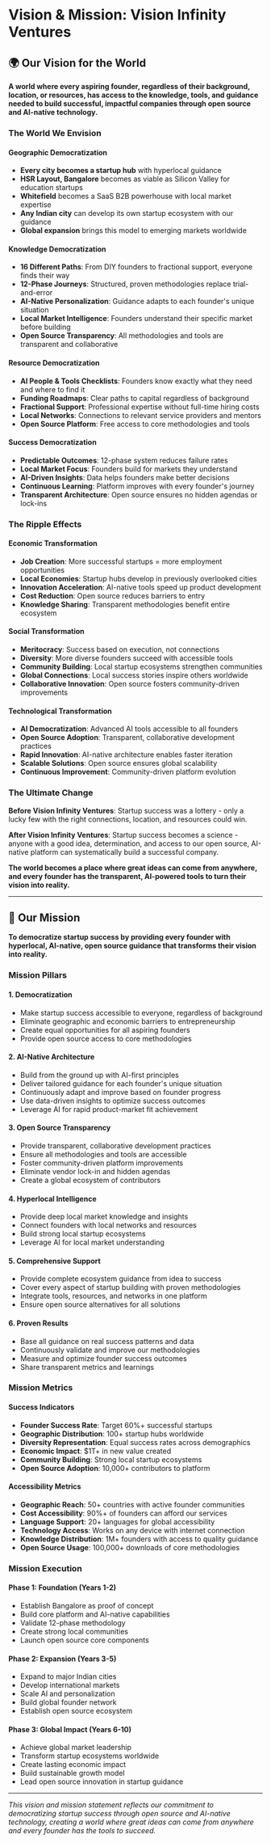 # Vision & Mission: Vision Infinity Ventures

## 🌍 **Our Vision for the World**

**A world where every aspiring founder, regardless of their background, location, or resources, has access to the knowledge, tools, and guidance needed to build successful, impactful companies through open source and AI-native technology.**

### **The World We Envision**

#### **Geographic Democratization**
- **Every city becomes a startup hub** with hyperlocal guidance
- **HSR Layout, Bangalore** becomes as viable as Silicon Valley for education startups
- **Whitefield** becomes a SaaS B2B powerhouse with local market expertise
- **Any Indian city** can develop its own startup ecosystem with our guidance
- **Global expansion** brings this model to emerging markets worldwide

#### **Knowledge Democratization**
- **16 Different Paths**: From DIY founders to fractional support, everyone finds their way
- **12-Phase Journeys**: Structured, proven methodologies replace trial-and-error
- **AI-Native Personalization**: Guidance adapts to each founder's unique situation
- **Local Market Intelligence**: Founders understand their specific market before building
- **Open Source Transparency**: All methodologies and tools are transparent and collaborative

#### **Resource Democratization**
- **AI People & Tools Checklists**: Founders know exactly what they need and where to find it
- **Funding Roadmaps**: Clear paths to capital regardless of background
- **Fractional Support**: Professional expertise without full-time hiring costs
- **Local Networks**: Connections to relevant service providers and mentors
- **Open Source Platform**: Free access to core methodologies and tools

#### **Success Democratization**
- **Predictable Outcomes**: 12-phase system reduces failure rates
- **Local Market Focus**: Founders build for markets they understand
- **AI-Driven Insights**: Data helps founders make better decisions
- **Continuous Learning**: Platform improves with every founder's journey
- **Transparent Architecture**: Open source ensures no hidden agendas or lock-ins

### **The Ripple Effects**

#### **Economic Transformation**
- **Job Creation**: More successful startups = more employment opportunities
- **Local Economies**: Startup hubs develop in previously overlooked cities
- **Innovation Acceleration**: AI-native tools speed up product development
- **Cost Reduction**: Open source reduces barriers to entry
- **Knowledge Sharing**: Transparent methodologies benefit entire ecosystem

#### **Social Transformation**
- **Meritocracy**: Success based on execution, not connections
- **Diversity**: More diverse founders succeed with accessible tools
- **Community Building**: Local startup ecosystems strengthen communities
- **Global Connections**: Local success stories inspire others worldwide
- **Collaborative Innovation**: Open source fosters community-driven improvements

#### **Technological Transformation**
- **AI Democratization**: Advanced AI tools accessible to all founders
- **Open Source Adoption**: Transparent, collaborative development practices
- **Rapid Innovation**: AI-native architecture enables faster iteration
- **Scalable Solutions**: Open source ensures global scalability
- **Continuous Improvement**: Community-driven platform evolution

### **The Ultimate Change**

**Before Vision Infinity Ventures**: Startup success was a lottery - only a lucky few with the right connections, location, and resources could win.

**After Vision Infinity Ventures**: Startup success becomes a science - anyone with a good idea, determination, and access to our open source, AI-native platform can systematically build a successful company.

**The world becomes a place where great ideas can come from anywhere, and every founder has the transparent, AI-powered tools to turn their vision into reality.**

---

## 🎯 **Our Mission**

**To democratize startup success by providing every founder with hyperlocal, AI-native, open source guidance that transforms their vision into reality.**

### **Mission Pillars**

#### **1. Democratization**
- Make startup success accessible to everyone, regardless of background
- Eliminate geographic and economic barriers to entrepreneurship
- Create equal opportunities for all aspiring founders
- Provide open source access to core methodologies

#### **2. AI-Native Architecture**
- Build from the ground up with AI-first principles
- Deliver tailored guidance for each founder's unique situation
- Continuously adapt and improve based on founder progress
- Use data-driven insights to optimize success outcomes
- Leverage AI for rapid product-market fit achievement

#### **3. Open Source Transparency**
- Provide transparent, collaborative development practices
- Ensure all methodologies and tools are accessible
- Foster community-driven platform improvements
- Eliminate vendor lock-in and hidden agendas
- Create a global ecosystem of contributors

#### **4. Hyperlocal Intelligence**
- Provide deep local market knowledge and insights
- Connect founders with local networks and resources
- Build strong local startup ecosystems
- Leverage AI for local market understanding

#### **5. Comprehensive Support**
- Provide complete ecosystem guidance from idea to success
- Cover every aspect of startup building with proven methodologies
- Integrate tools, resources, and networks in one platform
- Ensure open source alternatives for all solutions

#### **6. Proven Results**
- Base all guidance on real success patterns and data
- Continuously validate and improve our methodologies
- Measure and optimize founder success outcomes
- Share transparent metrics and learnings

### **Mission Metrics**

#### **Success Indicators**
- **Founder Success Rate**: Target 60%+ successful startups
- **Geographic Distribution**: 100+ startup hubs worldwide
- **Diversity Representation**: Equal success rates across demographics
- **Economic Impact**: $1T+ in new value created
- **Community Building**: Strong local startup ecosystems
- **Open Source Adoption**: 10,000+ contributors to platform

#### **Accessibility Metrics**
- **Geographic Reach**: 50+ countries with active founder communities
- **Cost Accessibility**: 90%+ of founders can afford our services
- **Language Support**: 20+ languages for global accessibility
- **Technology Access**: Works on any device with internet connection
- **Knowledge Distribution**: 1M+ founders with access to quality guidance
- **Open Source Usage**: 100,000+ downloads of core methodologies

### **Mission Execution**

#### **Phase 1: Foundation (Years 1-2)**
- Establish Bangalore as proof of concept
- Build core platform and AI-native capabilities
- Validate 12-phase methodology
- Create strong local communities
- Launch open source core components

#### **Phase 2: Expansion (Years 3-5)**
- Expand to major Indian cities
- Develop international markets
- Scale AI and personalization
- Build global founder network
- Establish open source ecosystem

#### **Phase 3: Global Impact (Years 6-10)**
- Achieve global market leadership
- Transform startup ecosystems worldwide
- Create lasting economic impact
- Build sustainable growth model
- Lead open source innovation in startup guidance

---

*This vision and mission statement reflects our commitment to democratizing startup success through open source and AI-native technology, creating a world where great ideas can come from anywhere and every founder has the tools to succeed.* 